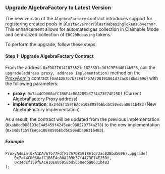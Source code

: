 ### Upgrade AlgebraFactory to Latest Version

The new version of the `AlgebraFactory` contract introduces support for registering created pools in `BlastGovernor`/`BlastRebasingTokensGovernor`. This enhancement allows for automated gas collection in Claimable Mode and centralized collection of `ERC20Rebasing` tokens.

To perform the upgrade, follow these steps:

#### Step 1: Upgrade AlgebraFactory Contract

From the address `0xED8276141873621c18258D1c963C9F5d4014b5E5`, call the `upgrade(address proxy, address implementation)` method on the [ProxyAdmin](https://blastscan.io/address/0xA1DA767b77FdfF57A7D8191861d73ac02Bbd5696) contract (`0xA1DA767b77FdfF57A7D8191861d73ac02Bbd5696`) with the following parameters:

- **proxy**: `0x7a44CD060afC1B6F4c80A2B9b37f4473E74E25Df` (Current AlgebraFactory Proxy address)
- **implementation**: `0x34dEf159fEACe10E88595Ebd5C50edba0631b4B3` (New AlgebraFactory implementation)

As a result, the contract will be updated from the previous implementation (`0xab8edDD8193eE4A5459f4245eAc980279774a278`) to the new implementation (`0x34dEf159fEACe10E88595Ebd5C50edba0631b4B3`).

##### Example
```solidity
ProxyAdmin(0xA1DA767b77FdfF57A7D8191861d73ac02Bbd5696).upgrade(
    0x7a44CD060afC1B6F4c80A2B9b37f4473E74E25Df,
    0x34dEf159fEACe10E88595Ebd5C50edba0631b4B3
);
```
